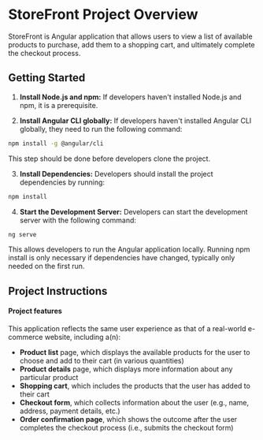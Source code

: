 # StoreFront Project Overview

StoreFront is Angular application that allows users to view a list of available products to purchase, add them to a shopping cart, and ultimately complete the checkout process.

## Getting Started
1. **Install Node.js and npm:**
If developers haven't installed Node.js and npm, it is a prerequisite.

2. **Install Angular CLI globally:**
If developers haven't installed Angular CLI globally, they need to run the following command:

```bash
npm install -g @angular/cli
```

This step should be done before developers clone the project.

3. **Install Dependencies:**
Developers should install the project dependencies by running:

```bash
npm install
```

4. **Start the Development Server:**
Developers can start the development server with the following command:

```bash
ng serve
```

This allows developers to run the Angular application locally. Running npm install is only necessary if dependencies have changed, typically only needed on the first run.


## Project Instructions

#### Project features

This application reflects the same user experience as that of a real-world e-commerce website, including a(n):

* **Product list** page, which displays the available products for the user to choose and add to their cart (in various quantities)
* **Product details** page, which displays more information about any particular product
* **Shopping cart**, which includes the products that the user has added to their cart
* **Checkout form**, which collects information about the user (e.g., name, address, payment details, etc.)
* **Order confirmation page**, which shows the outcome after the user completes the checkout process (i.e., submits the checkout form)
